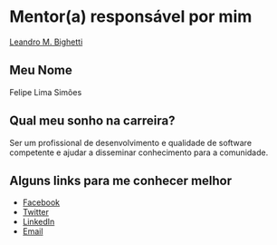 # Mentor(a) responsável por mim

[Leandro M. Bighetti](/profiles/mentors/profiles/leandro_bighetti.md)

## Meu Nome

Felipe Lima Simões

## Qual meu sonho na carreira?

Ser um profissional de desenvolvimento e qualidade de software competente e ajudar a disseminar conhecimento para a comunidade.

## Alguns links para me conhecer melhor

- [Facebook](https://www.facebook.com/simoesfe)
- [Twitter](https://twitter.com/simoescid)
- [LinkedIn](https://www.linkedin.com/in/felipelsimoes/)
- [Email](mailto:felipe_lima_simoes@hotmail.com)
